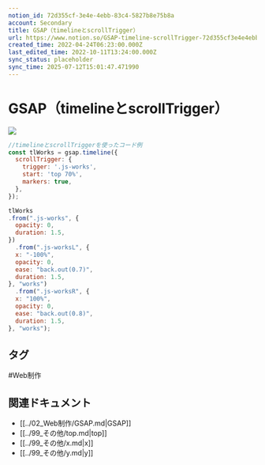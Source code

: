 ```yaml
---
notion_id: 72d355cf-3e4e-4ebb-83c4-5827b8e75b8a
account: Secondary
title: GSAP（timelineとscrollTrigger）
url: https://www.notion.so/GSAP-timeline-scrollTrigger-72d355cf3e4e4ebb83c45827b8e75b8a
created_time: 2022-04-24T06:23:00.000Z
last_edited_time: 2022-10-11T13:24:00.000Z
sync_status: placeholder
sync_time: 2025-07-12T15:01:47.471990
---
```

# GSAP（timelineとscrollTrigger）

![](https://prod-files-secure.s3.us-west-2.amazonaws.com/d58fe38c-a9d4-4466-aed9-85604b7b2c6d/46c28952-eb8a-4029-a7fd-99d0f0a6a8ad/%E3%82%B9%E3%82%AF%E3%83%AA%E3%83%BC%E3%83%B3%E3%82%B7%E3%83%A7%E3%83%83%E3%83%88_2022-04-24_14.40.39.png?X-Amz-Algorithm=AWS4-HMAC-SHA256&X-Amz-Content-Sha256=UNSIGNED-PAYLOAD&X-Amz-Credential=ASIAZI2LB46632UVS5IB%2F20250719%2Fus-west-2%2Fs3%2Faws4_request&X-Amz-Date=20250719T060627Z&X-Amz-Expires=3600&X-Amz-Security-Token=IQoJb3JpZ2luX2VjEIX%2F%2F%2F%2F%2F%2F%2F%2F%2F%2FwEaCXVzLXdlc3QtMiJGMEQCIDKEPNLfyijK1bKabrvGj60npZk3coP2jwooPUm8mcjpAiBBM7y6YNlo8bZs6g2dH8YhlwkJKF%2BvMKxcQEhWfwBrWCqIBAie%2F%2F%2F%2F%2F%2F%2F%2F%2F%2F8BEAAaDDYzNzQyMzE4MzgwNSIMZi48SAGJxiYue2E9KtwDY2Gas4EHHkUmEBzwk1xkxIByKDbLoJcSRqX%2BzeEDtYYGTaxbTPO9prr5mWi8lyOUshUfHxJX3OmlFBCT1JhdXGlMnnFbOopA%2FMiQ9TfRBqamj4VTJ3LjDqrv759TIBuJVC%2F%2FvJVKWg1R8yTXhxz6vs0eu4lOWrWkxeHGL9A8fdZkrPK1aCjIzVZGkSxzoqU0pgio51xO4z%2Ftq9jHIbQU6I1AR23Aow%2BsLCv6idfCXpR8dK4McMrZbwfv8Ar1xDAftXk6YZe9ItMpUXLxvCC7jupAZP98sntPQKI%2FtgYz5XXjbzlfunYe9Hafk3rYtPQ3hJ3Y5lzQzkU3a9O6aosSu5XsoOSaL1vzaV0J%2FB1F8S629S49FAna6evm%2FN%2BUfeUTSshV3zsY5cCAD0jgBz6wqI39jz8ZVLiEmfaaAcV4hzH5e9JGul%2FKPZBo%2BAG%2F2oSdhfzB5rXjpUCCqwziVoqA5SYhR2yue7Z6SNqFD3Q1bwRcvXprnkDPQvpn%2Fph2NTfHXDhw14A4mhb2H7p%2FOj9NszoqZ9GpxSIQikZkZV2EqkIcMUqwgz46u3o4SMX4ils56rEitlQmi1eXk2x6%2Fnm71hWzvmrA5x4l5rlGTO6F9iCCvL2puLLHcMdHjBUwvsXswwY6pgElpczQQb6jMLuNbjpAFG4OBS2nReHN6MPjFloc4FzuflV3vLEZrfWmRXa4es2Pv7625PkCPwu%2BwITAukXL56YJrQhii4fg2pHqmZp0dVqgYDZmLX2%2FnW50DieAzXAHOk61LBzkhc3l7%2FlUG2KFgSs3DKs921zNl8TOmClbdm%2Brpzodwoyf2E3v1%2BheF%2BrhvQ%2F5g2hB70FtqaQvBqYxyLXvvUYj%2Fx2U&X-Amz-Signature=915b68569227d66b53c8e0dcbc4277cde32cb510bf649df1b744ed758da0c5aa&X-Amz-SignedHeaders=host&x-amz-checksum-mode=ENABLED&x-id=GetObject)
```javascript
//timelineとscrollTriggerを使ったコード例
const tlWorks = gsap.timeline({
  scrollTrigger: {
    trigger: '.js-works',
    start: 'top 70%',
    markers: true,
  },
});

tlWorks
.from(".js-works", {
  opacity: 0,
  duration: 1.5,
})
  .from(".js-worksL", {
  x: "-100%",
  opacity: 0,
  ease: "back.out(0.7)",
  duration: 1.5,
}, "works")
  .from(".js-worksR", {
  x: "100%",
  opacity: 0,
  ease: "back.out(0.8)",
  duration: 1.5,
}, "works");
```

## タグ

#Web制作 

## 関連ドキュメント

- [[../02_Web制作/GSAP.md|GSAP]]
- [[../99_その他/top.md|top]]
- [[../99_その他/x.md|x]]
- [[../99_その他/y.md|y]]
